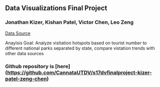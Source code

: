 ## Data Visualizations Final Project
### Jonathan Kizer, Kishan Patel, Victor Chen, Leo Zeng

[Data Source](https://data.world/inform8n/us-national-parks-visitation-1904-2016-with-boundaries)

Anaylsis Goal: Analyze visitation hotspots based on tourist number to different national parks separated by state, compare vistation trends with other data sources


### Github repository is [here] (https://github.com/CannataUTDV/s17dvfinalproject-kizer-patel-zeng-chen)

